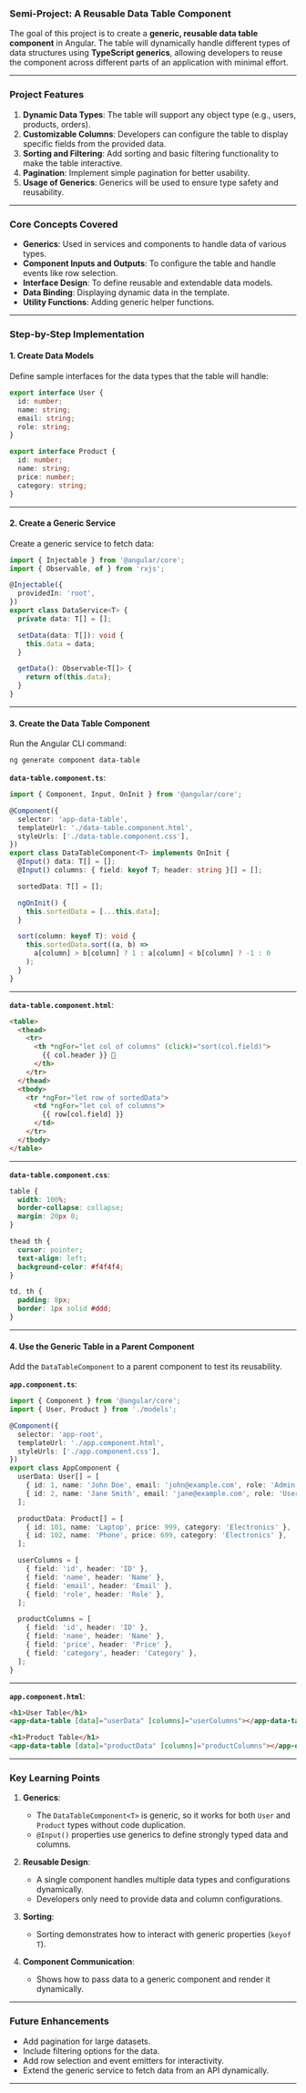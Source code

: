 ### **Semi-Project: A Reusable Data Table Component**

The goal of this project is to create a **generic, reusable data table component** in Angular. The table will dynamically handle different types of data structures using **TypeScript generics**, allowing developers to reuse the component across different parts of an application with minimal effort.

---

### **Project Features**
1. **Dynamic Data Types**: The table will support any object type (e.g., users, products, orders).
2. **Customizable Columns**: Developers can configure the table to display specific fields from the provided data.
3. **Sorting and Filtering**: Add sorting and basic filtering functionality to make the table interactive.
4. **Pagination**: Implement simple pagination for better usability.
5. **Usage of Generics**: Generics will be used to ensure type safety and reusability.

---

### **Core Concepts Covered**
- **Generics**: Used in services and components to handle data of various types.
- **Component Inputs and Outputs**: To configure the table and handle events like row selection.
- **Interface Design**: To define reusable and extendable data models.
- **Data Binding**: Displaying dynamic data in the template.
- **Utility Functions**: Adding generic helper functions.

---

### **Step-by-Step Implementation**

#### 1. **Create Data Models**
Define sample interfaces for the data types that the table will handle:
```typescript
export interface User {
  id: number;
  name: string;
  email: string;
  role: string;
}

export interface Product {
  id: number;
  name: string;
  price: number;
  category: string;
}
```

---

#### 2. **Create a Generic Service**
Create a generic service to fetch data:
```typescript
import { Injectable } from '@angular/core';
import { Observable, of } from 'rxjs';

@Injectable({
  providedIn: 'root',
})
export class DataService<T> {
  private data: T[] = [];

  setData(data: T[]): void {
    this.data = data;
  }

  getData(): Observable<T[]> {
    return of(this.data);
  }
}
```

---

#### 3. **Create the Data Table Component**
Run the Angular CLI command:
```bash
ng generate component data-table
```

**`data-table.component.ts`**:
```typescript
import { Component, Input, OnInit } from '@angular/core';

@Component({
  selector: 'app-data-table',
  templateUrl: './data-table.component.html',
  styleUrls: ['./data-table.component.css'],
})
export class DataTableComponent<T> implements OnInit {
  @Input() data: T[] = [];
  @Input() columns: { field: keyof T; header: string }[] = [];

  sortedData: T[] = [];

  ngOnInit() {
    this.sortedData = [...this.data];
  }

  sort(column: keyof T): void {
    this.sortedData.sort((a, b) =>
      a[column] > b[column] ? 1 : a[column] < b[column] ? -1 : 0
    );
  }
}
```

---

**`data-table.component.html`**:
```html
<table>
  <thead>
    <tr>
      <th *ngFor="let col of columns" (click)="sort(col.field)">
        {{ col.header }} 🔽
      </th>
    </tr>
  </thead>
  <tbody>
    <tr *ngFor="let row of sortedData">
      <td *ngFor="let col of columns">
        {{ row[col.field] }}
      </td>
    </tr>
  </tbody>
</table>
```

---

**`data-table.component.css`**:
```css
table {
  width: 100%;
  border-collapse: collapse;
  margin: 20px 0;
}

thead th {
  cursor: pointer;
  text-align: left;
  background-color: #f4f4f4;
}

td, th {
  padding: 8px;
  border: 1px solid #ddd;
}
```

---

#### 4. **Use the Generic Table in a Parent Component**
Add the `DataTableComponent` to a parent component to test its reusability.

**`app.component.ts`**:
```typescript
import { Component } from '@angular/core';
import { User, Product } from './models';

@Component({
  selector: 'app-root',
  templateUrl: './app.component.html',
  styleUrls: ['./app.component.css'],
})
export class AppComponent {
  userData: User[] = [
    { id: 1, name: 'John Doe', email: 'john@example.com', role: 'Admin' },
    { id: 2, name: 'Jane Smith', email: 'jane@example.com', role: 'User' },
  ];

  productData: Product[] = [
    { id: 101, name: 'Laptop', price: 999, category: 'Electronics' },
    { id: 102, name: 'Phone', price: 699, category: 'Electronics' },
  ];

  userColumns = [
    { field: 'id', header: 'ID' },
    { field: 'name', header: 'Name' },
    { field: 'email', header: 'Email' },
    { field: 'role', header: 'Role' },
  ];

  productColumns = [
    { field: 'id', header: 'ID' },
    { field: 'name', header: 'Name' },
    { field: 'price', header: 'Price' },
    { field: 'category', header: 'Category' },
  ];
}
```

---

**`app.component.html`**:
```html
<h1>User Table</h1>
<app-data-table [data]="userData" [columns]="userColumns"></app-data-table>

<h1>Product Table</h1>
<app-data-table [data]="productData" [columns]="productColumns"></app-data-table>
```

---

### **Key Learning Points**
1. **Generics**:
   - The `DataTableComponent<T>` is generic, so it works for both `User` and `Product` types without code duplication.
   - `@Input()` properties use generics to define strongly typed data and columns.

2. **Reusable Design**:
   - A single component handles multiple data types and configurations dynamically.
   - Developers only need to provide data and column configurations.

3. **Sorting**:
   - Sorting demonstrates how to interact with generic properties (`keyof T`).

4. **Component Communication**:
   - Shows how to pass data to a generic component and render it dynamically.

---

### **Future Enhancements**
- Add pagination for large datasets.
- Include filtering options for the data.
- Add row selection and event emitters for interactivity.
- Extend the generic service to fetch data from an API dynamically.

---